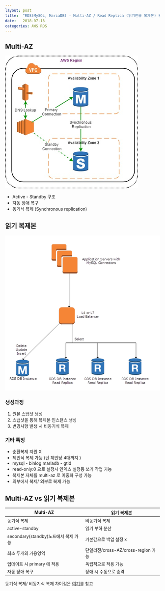 ```yaml
---
layout: post
title:  "RDS(MySQL, MariaDB) - Multi-AZ / Read Replica (읽기전용 복제본) 관련 정리"
date:   2018-07-13
categories: AWS RDS
---
```


## Multi-AZ 

![그림1](/images/rds_ha1.jpg)

* Active - Standby 구조 
* 자동 장애 복구 
* 동기식 복제 (Synchronous replication)

## 읽기 복제본

![그림2](/images/rds_readrepl.png)

### 생성과정

1. 원본 스냅샷 생성
2. 스냅샷을 통해 복제본 인스턴스 생성 
3. 변경사항 발생 시 비동기식 복제 

### 기타 특징 

* 순환복제 지원 X 
* 체인식 복제 가능 (단 체인당 4대까지 )
* mysql - binlog mariadb - gtid
* read-only:0 으로 설정시 인덱스 설정등 쓰기 작업 가능 
* 복제본 자체를 multi-az 로 이중화 구성 가능
* 외부에서 복제/ 외부로 복제 가능 

## Multi-AZ vs 읽기 복제본

Multi-AZ | 읽기 복제본
-------- | --------- 
동기식 복제 | 비동기식 복제 
active-standby | 읽기 부하 분산
secondary(standby)노드에서 복제 가능 | 기본값으로 백업 설정 x 
최소 두개의 가용영역 | 단일리전/cross-AZ/cross-region 가능 
업데이트 시 primary 에 적용 | 독립적으로 적용 가능 
자동 장애 복구 | 장애 시 수동으로 승격 

동기식 복제/ 비동기식 복제 차이점은 [여기](https://cloudbasic.net/white-papers/synchronous-vs-asynchronous-replication/)를 참고 